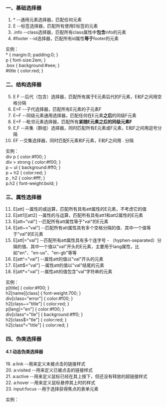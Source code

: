 <h3>一、基础选择器</h3>

1.	&#42;	 --通用元素选择器，匹配任何元素
2.	E	 --标签选择器，匹配所有使用E标签的元素
3.	.info	 --class选择器，匹配所有class属性中<b>包含</b>info的元素
4.	#footer	 --id选择器，匹配所有id属性<b>等于</b>footer的元素

实例：</br>
&#42; { margin:0; padding:0; }</br>
p { font-size:2em; }</br>
.box { background:#eee; }</br>
#title { color:red; }

<h3>二、结构选择器</h3>

5. E F --后代（包含）选择器，匹配所有属于E元素后代的F元素，E和F之间用空格分隔
6. E>F --子代选择器，匹配所有E元素的子元素F
7. E~F --同级元素通用选择器，匹配任何在E元素<b>之后</b>的同级F元素
8. E+F --毗邻元素选择器，匹配所有<B>紧随E元素之后的同级元素F</B>
9. E,F --并集（群组）选择器，同时匹配所有E元素或F元素，E和F之间用逗号分隔
10. EF --交集选择器，同时匹配E元素和F元素，E和F之间用 . 分隔

实例：</br>
div p { color:#f00; }</br>
div > strong { color:#f00; }</br>
p ~ ul { background:#ff0; }</br>
p + h2 { color:red; }</br>
p , h2 { color:#fff; }</br>
p.h2 { font-weight:bold; }

<h3>三、属性选择器</h3>

11. E[att] --属性的或运算，匹配所有具有att属性的E元素，不考虑它的值
12. E[att1][att2] --属性的与运算，匹配所有具有att1和att2属性的E元素
13. E[att="val"] --匹配所有att属性等于"val"的E元素
14. E[att~="val"] --匹配所有att属性具有多个空格分隔的值、其中一个值等于"val"的E元素
15. E[att|="val"]	--匹配所有att属性具有多个连字号 - （hyphen-separated）分隔的值、其中一个值以"val"开头的E元素，主要用于lang属性，比如"en"、"en-us"、"en-gb"等等
16. E[att^="val"]	--属性att的值以"val"开头的元素
17. E[att$="val"]	--属性att的值以"val"结尾的元素
18. E[att*="val"]	--属性att的值包含"val"字符串的元素

实例：</br>
p[title] { color:#f00; }</br>
h2[name][class] { font-weight:700; }</br>
div[class="error"] { color:#f00; }</br>
h2[class~="title"] { color:red; }</br>
p[lang|="en"] { color:#f00; }</br>
div[class^="tle"] { background:#ff0; }</br>
h2[class$="tle"] { color:red; }</br>
h2[class*="title"] { color:red; }

<h3>四、伪类选择器</h3>

<h4>4.1 动态伪类选择器</h4>
19. a:link --用来定义未被点击的链接样式</br>
20. a:visited --用来定义已被点击的链接样式</br>
21. a:active --用来定义鼠标已经在其上按下，但还没有释放的超链接样式</br>
22. a:hover --用来定义鼠标悬停其上时的样式</br>
23. input:focus --用于选择获得焦点的表单元素</br>

 实例：</br>
 
